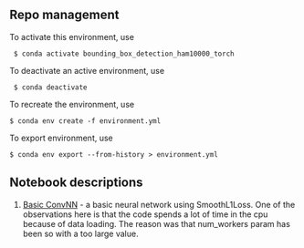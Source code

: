 ## Repo management

To activate this environment, use

     $ conda activate bounding_box_detection_ham10000_torch

 To deactivate an active environment, use

     $ conda deactivate

To recreate the environment, use

    $ conda env create -f environment.yml

To export environment, use

    $ conda env export --from-history > environment.yml

## Notebook descriptions

1. [Basic ConvNN](./1_basic.ipynb) - a basic neural network using SmoothL1Loss. 
One of the observations here is that the code spends a lot of time in the cpu because of data loading.
The reason was that num_workers param has been so with a too large value.


